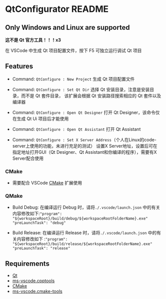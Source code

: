 <!--
 * @Coding: utf-8
 * @Author: vector-wlc
 * @Date: 2021-08-17 22:07:29
 * @Description: 
-->
# QtConfigurator README

## Only Windows and Linux are supported

<strong>这不是 Qt 官方工具！！！x3</strong>

在 VSCode 中生成 Qt 项目配置文件，按下 F5 可独立运行调试 Qt 项目

## Features

* Command: `QtConfigure : New Project` 生成 Qt 项目配置文件

* Command: `QtConfigure : Set Qt Dir` 选择 Qt 安装目录，注意是安装目录，而不是 Qt 套件目录，
该扩展会根据 Qt 安装路径搜索相应的 Qt 套件以及编译器

* Command: `QtConfigure : Open Qt Designer` 打开 Qt Designer，该命令仅在生成 Qt Ui 项目后才能使用

* Command: `QtConfigure : Open Qt Assistant` 打开 Qt Assistant

* Command: `QtConfigure : Set X Server Address`（个人在Linux的code-server上使用的功能，未进行充足的测试） 设置X Server地址，设置后可在指定地址打开GUI（Qt Designer、Qt Assistant和你编译的程序），需要有X Server配合使用

### CMake

* 需要配合 VSCode [CMake](https://marketplace.visualstudio.com/items?itemName=ms-vscode.cmake-tools)  扩展使用

### QMake

* Build Debug:
在编译运行 Debug 时，请将`./.vscode/launch.json` 中的有关内容修改如下:`"program": "${workspaceRoot}/build/debug/${workspaceRootFolderName}.exe"    "preLaunchTask": "debug"`

* Build Release:
在编译运行 Release 时，请将`./.vscode/launch.json` 中的有关内容修改如下 :`"program": "${workspaceRoot}/build/release/${workspaceRootFolderName}.exe"    "preLaunchTask": "release"`

## Requirements

* [Qt](https://www.qt.io/)
* [ms-vscode.cpptools](https://marketplace.visualstudio.com/items?itemName=ms-vscode.cpptools)
* [CMake](https://cmake.org) 
* [ms-vscode.cmake-tools](https://marketplace.visualstudio.com/items?itemName=ms-vscode.cmake-tools) 
